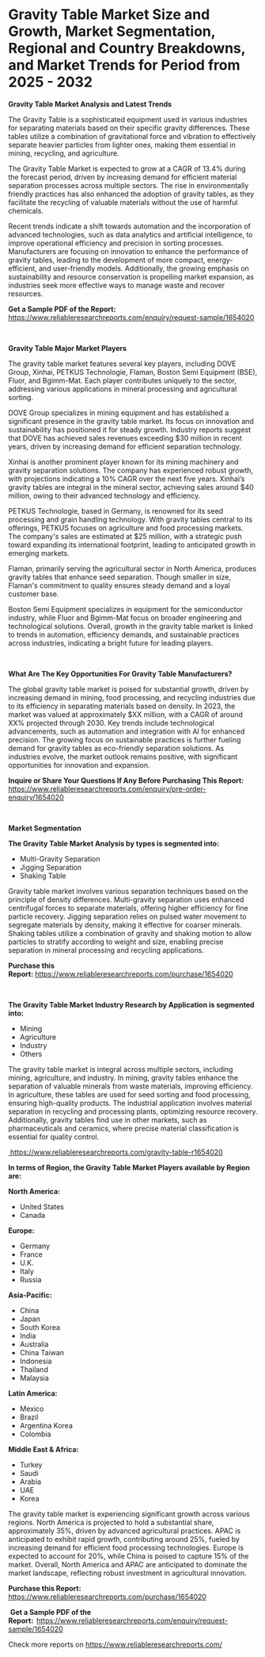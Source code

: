 <p><h1>Gravity Table Market Size and Growth, Market Segmentation, Regional and Country Breakdowns, and Market Trends for Period from 2025 -  2032</h1></p><p><strong>Gravity Table Market Analysis and Latest Trends</strong></p>
<p><p>The Gravity Table is a sophisticated equipment used in various industries for separating materials based on their specific gravity differences. These tables utilize a combination of gravitational force and vibration to effectively separate heavier particles from lighter ones, making them essential in mining, recycling, and agriculture. </p><p>The Gravity Table Market is expected to grow at a CAGR of 13.4% during the forecast period, driven by increasing demand for efficient material separation processes across multiple sectors. The rise in environmentally friendly practices has also enhanced the adoption of gravity tables, as they facilitate the recycling of valuable materials without the use of harmful chemicals.</p><p>Recent trends indicate a shift towards automation and the incorporation of advanced technologies, such as data analytics and artificial intelligence, to improve operational efficiency and precision in sorting processes. Manufacturers are focusing on innovation to enhance the performance of gravity tables, leading to the development of more compact, energy-efficient, and user-friendly models. Additionally, the growing emphasis on sustainability and resource conservation is propelling market expansion, as industries seek more effective ways to manage waste and recover resources.</p></p>
<p><strong>Get a Sample PDF of the Report:&nbsp;</strong> <a href="https://www.reliableresearchreports.com/enquiry/request-sample/1654020?utm_campaign=2216&utm_medium=2&utm_source=Github&utm_content=ia&utm_term=07032025&utm_id=gravity-table">https://www.reliableresearchreports.com/enquiry/request-sample/1654020</a></p>
<p>&nbsp;</p>
<p><strong>Gravity Table Major Market Players</strong></p>
<p><p>The gravity table market features several key players, including DOVE Group, Xinhai, PETKUS Technologie, Flaman, Boston Semi Equipment (BSE), Fluor, and Bgimm-Mat. Each player contributes uniquely to the sector, addressing various applications in mineral processing and agricultural sorting.</p><p>DOVE Group specializes in mining equipment and has established a significant presence in the gravity table market. Its focus on innovation and sustainability has positioned it for steady growth. Industry reports suggest that DOVE has achieved sales revenues exceeding $30 million in recent years, driven by increasing demand for efficient separation technology.</p><p>Xinhai is another prominent player known for its mining machinery and gravity separation solutions. The company has experienced robust growth, with projections indicating a 10% CAGR over the next five years. Xinhai’s gravity tables are integral in the mineral sector, achieving sales around $40 million, owing to their advanced technology and efficiency.</p><p>PETKUS Technologie, based in Germany, is renowned for its seed processing and grain handling technology. With gravity tables central to its offerings, PETKUS focuses on agriculture and food processing markets. The company's sales are estimated at $25 million, with a strategic push toward expanding its international footprint, leading to anticipated growth in emerging markets.</p><p>Flaman, primarily serving the agricultural sector in North America, produces gravity tables that enhance seed separation. Though smaller in size, Flaman's commitment to quality ensures steady demand and a loyal customer base.</p><p>Boston Semi Equipment specializes in equipment for the semiconductor industry, while Fluor and Bgimm-Mat focus on broader engineering and technological solutions. Overall, growth in the gravity table market is linked to trends in automation, efficiency demands, and sustainable practices across industries, indicating a bright future for leading players.</p></p>
<p>&nbsp;</p>
<p><strong>What Are The Key Opportunities For Gravity Table Manufacturers?</strong></p>
<p><p>The global gravity table market is poised for substantial growth, driven by increasing demand in mining, food processing, and recycling industries due to its efficiency in separating materials based on density. In 2023, the market was valued at approximately $XX million, with a CAGR of around XX% projected through 2030. Key trends include technological advancements, such as automation and integration with AI for enhanced precision. The growing focus on sustainable practices is further fueling demand for gravity tables as eco-friendly separation solutions. As industries evolve, the market outlook remains positive, with significant opportunities for innovation and expansion.</p></p>
<p><strong>Inquire or Share Your Questions If Any Before Purchasing This Report:</strong> <a href="https://www.reliableresearchreports.com/enquiry/pre-order-enquiry/1654020?utm_campaign=2216&utm_medium=2&utm_source=Github&utm_content=ia&utm_term=07032025&utm_id=gravity-table">https://www.reliableresearchreports.com/enquiry/pre-order-enquiry/1654020</a></p>
<p>&nbsp;</p>
<p><strong>Market Segmentation</strong></p>
<p><strong>The Gravity Table Market Analysis by types is segmented into:</strong></p>
<p><ul><li>Multi-Gravity Separation</li><li>Jigging Separation</li><li>Shaking Table</li></ul></p>
<p><p>Gravity table market involves various separation techniques based on the principle of density differences. Multi-gravity separation uses enhanced centrifugal forces to separate materials, offering higher efficiency for fine particle recovery. Jigging separation relies on pulsed water movement to segregate materials by density, making it effective for coarser minerals. Shaking tables utilize a combination of gravity and shaking motion to allow particles to stratify according to weight and size, enabling precise separation in mineral processing and recycling applications.</p></p>
<p><strong>Purchase this Report:&nbsp;</strong><a href="https://www.reliableresearchreports.com/purchase/1654020?utm_campaign=2216&utm_medium=2&utm_source=Github&utm_content=ia&utm_term=07032025&utm_id=gravity-table">https://www.reliableresearchreports.com/purchase/1654020</a></p>
<p>&nbsp;</p>
<p><strong>The Gravity Table Market Industry Research by Application is segmented into:</strong></p>
<p><ul><li>Mining</li><li>Agriculture</li><li>Industry</li><li>Others</li></ul></p>
<p><p>The gravity table market is integral across multiple sectors, including mining, agriculture, and industry. In mining, gravity tables enhance the separation of valuable minerals from waste materials, improving efficiency. In agriculture, these tables are used for seed sorting and food processing, ensuring high-quality products. The industrial application involves material separation in recycling and processing plants, optimizing resource recovery. Additionally, gravity tables find use in other markets, such as pharmaceuticals and ceramics, where precise material classification is essential for quality control.</p></p>
<p><a href="https://www.reliableresearchreports.com/gravity-table-r1654020?utm_campaign=2216&utm_medium=2&utm_source=Github&utm_content=ia&utm_term=07032025&utm_id=gravity-table">&nbsp;https://www.reliableresearchreports.com/gravity-table-r1654020</a></p>
<p><strong>In terms of Region, the Gravity Table Market Players available by Region are:</strong></p>
<p>
    <p> <strong> North America: </strong>
        <ul>
            <li>United States</li>
            <li>Canada</li>
        </ul>
        </p> 
    <p> <strong> Europe: </strong>
        <ul>
            <li>Germany</li>
            <li>France</li>
            <li>U.K.</li>
            <li>Italy</li>
            <li>Russia</li>
        </ul>
        </p> 
    <p> <strong> Asia-Pacific: </strong>
        <ul>
            <li>China</li>
            <li>Japan</li>
            <li>South Korea</li>
            <li>India</li>
            <li>Australia</li>
            <li>China Taiwan</li>
            <li>Indonesia</li>
            <li>Thailand</li>
            <li>Malaysia</li>
        </ul>
        </p> 
    <p> <strong> Latin America: </strong>
        <ul>
            <li>Mexico</li>
            <li>Brazil</li>
            <li>Argentina Korea</li>
            <li>Colombia</li>
        </ul>
        </p> 
    <p> <strong> Middle East & Africa: </strong>
        <ul>
            <li>Turkey</li>
            <li>Saudi</li>
            <li>Arabia</li>
            <li>UAE</li>
            <li>Korea</li>
        </ul>
    </p>
    </p>
<p><p>The gravity table market is experiencing significant growth across various regions. North America is projected to hold a substantial share, approximately 35%, driven by advanced agricultural practices. APAC is anticipated to exhibit rapid growth, contributing around 25%, fueled by increasing demand for efficient food processing technologies. Europe is expected to account for 20%, while China is poised to capture 15% of the market. Overall, North America and APAC are anticipated to dominate the market landscape, reflecting robust investment in agricultural innovation.</p></p>
<p><strong>Purchase this Report: </strong><a href="https://www.reliableresearchreports.com/purchase/1654020?utm_campaign=2216&utm_medium=2&utm_source=Github&utm_content=ia&utm_term=07032025&utm_id=gravity-table">https://www.reliableresearchreports.com/purchase/1654020</a></p>
<p>&nbsp;<strong>Get a Sample PDF of the Report:&nbsp;&nbsp;</strong><a href="https://www.reliableresearchreports.com/enquiry/request-sample/1654020?utm_campaign=2216&utm_medium=2&utm_source=Github&utm_content=ia&utm_term=07032025&utm_id=gravity-table">https://www.reliableresearchreports.com/enquiry/request-sample/1654020</a></p>
<p><strong></strong></p>
<p>Check more reports on <a href="https://www.reliableresearchreports.com/?utm_campaign=2216&utm_medium=2&utm_source=Github&utm_content=ia&utm_term=07032025&utm_id=gravity-table">https://www.reliableresearchreports.com/</a></p>
